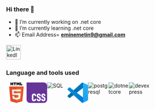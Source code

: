 ### Hi there 👋

<!--
**eminemtnn27/eminemtnn27** is a ✨ _special_ ✨ repository because its `README.md` (this file) appears on your GitHub profile.
-->
<!--I am computer engineer.

<p align="center"><img  src="https://media.giphy.com/media/fAnzw6YK33jMwzp5wp/giphy.gif"  > </p>-->

- 🔭 I’m currently working on .net core
- 🌱 I’m currently learning .net core
- 📫 Email Address=  **eminemetin9@gmail.com**

 <!--I am working to improve myself and my knowledge in these areas.-->
 <p><a href="https://www.linkedin.com/in/eminemetin"><img src="https://edent.github.io/SuperTinyIcons/images/svg/linkedin.svg"  width="40" height="40" title="LinkedIn" /></a></p>
 
<!--<p>&nbsp;<img   src="https://github-readme-stats.vercel.app/api?username=eminemtnn27&show_icons=true&theme=gruvbox" width="600" /></p>
 </p>-->

### Language and tools used
<img   alt="HTML5" width="56px" src="https://raw.githubusercontent.com/github/explore/80688e429a7d4ef2fca1e82350fe8e3517d3494d/topics/html/html.png" align="left" />
<img   alt="CSS3" width="56px" src="https://raw.githubusercontent.com/github/explore/80688e429a7d4ef2fca1e82350fe8e3517d3494d/topics/css/css.png" align="left" /> 
<img  alt="SQL" width="56px" src="https://upload.wikimedia.org/wikipedia/commons/9/9a/Laravel.svg" align="left"/> 
<img align="left" alt="Visual Studio Code" width="56px" src="https://raw.githubusercontent.com/github/explore/80688e429a7d4ef2fca1e82350fe8e3517d3494d/topics/visual-studio-code/visual-studio-code.png" />
  <img   alt="postgresql" width="56px" src="https://user-images.githubusercontent.com/24623425/36042969-f87531d4-0d8a-11e8-9dee-e87ab8c6a9e3.png" align="left" />
    <img   alt="dotnetcore" width="56px" src="https://upload.wikimedia.org/wikipedia/commons/thumb/e/ee/.NET_Core_Logo.svg/1200px-.NET_Core_Logo.svg.png" align="left" />
      <img   alt="devexpress" placeholder="devexpress" width="56px" src="https://pbs.twimg.com/profile_images/3786794087/5ba269ffdac7b02148f87906604c00d4_400x400.png" align="left" />
<!--<p align="right"> <img src="https://komarev.com/ghpvc/?username=eminemtnn27" alt="eminemtnn27" /> </p>-->

